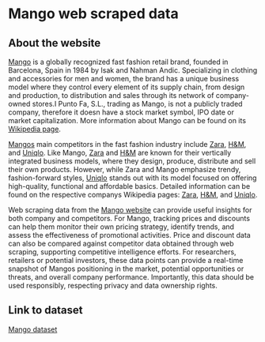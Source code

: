 # Mango web scraped data 

## About the website

[Mango](https://shop.mango.com) is a globally recognized fast fashion retail brand, founded in Barcelona, Spain in 1984 by Isak and Nahman Andic. Specializing in clothing and accessories for men and women, the brand has a unique business model where they control every element of its supply chain, from design and production, to distribution and sales through its network of company-owned stores.I Punto Fa, S.L., trading as Mango, is not a publicly traded company, therefore it doesn	 have a stock market symbol, IPO date or market capitalization. More information about Mango can be found on its [Wikipedia page](https://en.wikipedia.org/wiki/Mango_(clothing)).

[Mangos](https://shop.mango.com) main competitors in the fast fashion industry include [Zara](https://www.zara.com), [H&M](https://www.hm.com), and [Uniqlo](https://www.uniqlo.com). Like Mango, [Zara](https://www.zara.com) and [H&M](https://www.hm.com) are known for their vertically integrated business models, where they design, produce, distribute and sell their own products. However, while Zara and Mango emphasize trendy, fashion-forward styles, [Uniqlo](https://www.uniqlo.com) stands out with its model focused on offering high-quality, functional and affordable basics. Detailed information can be found on the respective companys Wikipedia pages: [Zara](https://en.wikipedia.org/wiki/Zara_(retail)), [H&M](https://en.wikipedia.org/wiki/H%26M), and [Uniqlo](https://en.wikipedia.org/wiki/Uniqlo).

Web scraping data from the [Mango website](https://shop.mango.com) can provide useful insights for both company and competitors. For Mango, tracking prices and discounts can help them monitor their own pricing strategy, identify trends, and assess the effectiveness of promotional activities. Price and discount data can also be compared against competitor data obtained through web scraping, supporting competitive intelligence efforts. For researchers, retailers or potential investors, these data points can provide a real-time snapshot of Mangos positioning in the market, potential opportunities or threats, and overall company performance. Importantly, this data should be used responsibly, respecting privacy and data ownership rights.


## Link to **dataset**

[Mango dataset](https://www.databoutique.com/buy-data-list-subset/Mango%20web%20scraped%20data/r/recX6U5LKrKJqv8D0)
